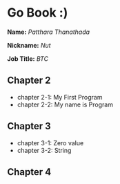 # Go Book :)

**Name:** *Patthara Thanathada*

**Nickname:** *Nut*

**Job Title:** *BTC*

## Chapter 2

* chapter 2-1: My First Program
* chapter 2-2: My name is Program

## Chapter 3

* chapter 3-1: Zero value
* chapter 3-2: String

## Chapter 4
